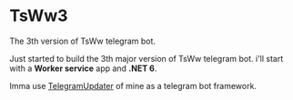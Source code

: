 # TsWw3
The 3th version of TsWw telegram bot.

Just started to build the 3th major version of TsWw telegram bot. i'll start with a **Worker service** app and **.NET 6**.

Imma use [TelegramUpdater](https://github.com/TelegramUpdater/TelegramUpdater) of mine as a telegram bot framework.
